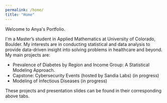 ```yaml
---
permalink: /home/
title: "Home"
---
```


Welcome to Anya's Portfolio.

I'm a Master’s student in Applied Mathematics at University of Colorado, Boulder. My interests are in conducting statistical and data analysis to provide data-driven insight into solving problems in healthcare and beyond. My main projects are:
- Prevalence of Diabetes by Region and Income Group: A Statistical Modeling Approach.
- Capstone: Cybersecurity Events (hosted by Sandia Labs) (in progress)
- Modeling of Infectious Diseases (in progress)

These projects and presentation slides can be found in their corresponding above tabs. 

